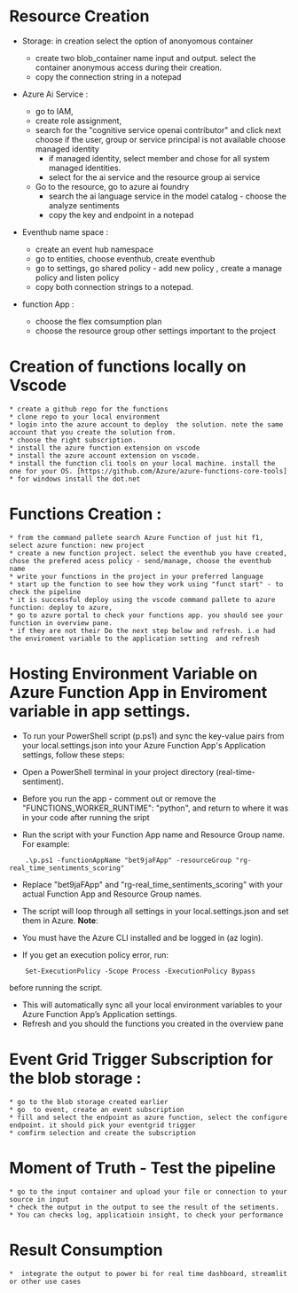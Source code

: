 # Resource Creation
* Storage: in creation select the option of anonyomous container
    * create two blob_container name input and output. select the container anonymous access during their creation.
    * copy the connection string in a notepad
* Azure Ai Service : 
    * go to IAM, 
    * create role assignment, 
    * search for the "cognitive service openai contributor" and click next choose if the user, group or service principal is not available choose managed identity
        * if managed identity, select member and chose for all system managed identities.
        * select for the ai service and the resource group ai service
    * Go to the resource, go to azure ai foundry
        * search the ai language service in the model catalog - choose the analyze sentiments
        * copy the key and endpoint in a notepad
* Eventhub name space :
    * create an event hub namespace
    * go to entities, choose eventhub, create eventhub
    * go to settings, go shared policy - add new policy , create a manage policy and listen policy
    * copy both connection strings to a notepad.

* function App :
    * choose the flex comsumption plan
    * choose the resource group other settings important to the project

# Creation of functions locally on Vscode
    * create a github repo for the functions
    * clone repo to your local environment
    * login into the azure account to deploy  the solution. note the same account that you create the solution from.
    * choose the right subscription.
    * install the azure function extension on vscode
    * install the azure account extension on vscode.
    * install the function cli tools on your local machine. install the one for your OS. [https://github.com/Azure/azure-functions-core-tools]
    * for windows install the dot.net

# Functions Creation :
    * from the command pallete search Azure Function of just hit f1, select azure function: new project
    * create a new function project. select the eventhub you have created, chose the prefered acess policy - send/manage, choose the eventhub name 
    * write your functions in the project in your preferred language
    * start up the function to see how they work using "funct start" - to check the pipeline
    * it is successful deploy using the vscode command pallete to azure function: deploy to azure, 
    * go to azure portal to check your functions app. you should see your function in overview pane. 
    * if they are not their Do the next step below and refresh. i.e had the enviroment variable to the application setting  and refresh

# Hosting Environment Variable on Azure Function App in Enviroment variable in app settings.

* To run your PowerShell script (p.ps1) and sync the key-value pairs from your local.settings.json into your Azure Function App's Application settings, follow these steps:

* Open a PowerShell terminal in your project directory (real-time-sentiment).

* Before you run the app - comment out or remove the "FUNCTIONS_WORKER_RUNTIME": "python", and return to where it was in your code  after running the sript

* Run the script with your Function App name and Resource Group name. For example:

```
    .\p.ps1 -functionAppName "bet9jaFApp" -resourceGroup "rg-real_time_sentiments_scoring"

```

* Replace "bet9jaFApp" and "rg-real_time_sentiments_scoring" with your actual Function App and Resource Group names.

* The script will loop through all settings in your local.settings.json and set them in Azure.
__Note__:

* You must have the Azure CLI installed and be logged in (az login).
* If you get an execution policy error, run:
```
    Set-ExecutionPolicy -Scope Process -ExecutionPolicy Bypass
```
before running the script.
* This will automatically sync all your local environment variables to your Azure Function App’s Application settings.
* Refresh and you should the functions you created in the overview pane

# Event Grid Trigger Subscription for the blob storage :
    * go to the blob storage created earlier
    * go  to event, create an event subscription
    * fill and select the endpoint as azure function, select the configure endpoint. it should pick your eventgrid trigger
    * comfirm selection and create the subscription

# Moment of Truth - Test the pipeline
    * go to the input container and upload your file or connection to your source in input
    * check the output in the output to see the result of the setiments.
    * You can checks log, applicatioin insight, to check your performance

# Result Consumption
    *  integrate the output to power bi for real time dashboard, streamlit or other use cases




